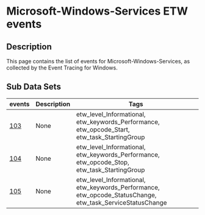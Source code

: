 # Microsoft-Windows-Services ETW events

## Description
This page contains the list of events for Microsoft-Windows-Services, as collected by the Event Tracing for Windows.

## Sub Data Sets
|events|Description|Tags|
|---|---|---|
|[103](events/event-103.md)|None|etw_level_Informational, etw_keywords_Performance, etw_opcode_Start, etw_task_StartingGroup|
|[104](events/event-104.md)|None|etw_level_Informational, etw_keywords_Performance, etw_opcode_Stop, etw_task_StartingGroup|
|[105](events/event-105.md)|None|etw_level_Informational, etw_keywords_Performance, etw_opcode_StatusChange, etw_task_ServiceStatusChange|
